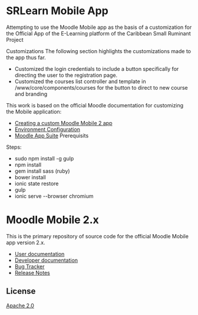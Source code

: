 SRLearn Mobile App
=================
Attempting to use the Moodle Mobile app as the basis of a customization for the Official App of the E-Learning platform of the Caribbean Small Ruminant  Project

Customizations
The following section highlights the customizations made to the app thus far.
* Customized the login credentials to include a button specifically for directing the user to the registration page.
* Customized the courses list controller and template in /www/core/components/courses for the button to direct to new course and branding

This work is based on the official Moodle documentation for customizing the Mobile application:
 * [Creating a custom Moodle Mobile 2 app](https://docs.google.com/presentation/d/1HX5h7zwtay4amaY3qyLuCLfI7kQCiD9IoWuDH-lSa_0/edit#slide=id.p)
 * [Environment Configuration](https://docs.moodle.org/dev/Setting_up_your_development_environment_for_Moodle_Mobile_2)
 * [Moodle App Suite](https://moodle.org/plugins/browse.php?list=set&id=62)
Prerequisits

Steps:
 * sudo npm install -g gulp
 * npm install 
 * gem install sass (ruby)
 * bower install
 * ionic state restore
 * gulp
 * ionic serve --browser chromium

Moodle Mobile 2.x
=================

This is the primary repository of source code for the official Moodle Mobile app version 2.x.

* [User documentation](http://docs.moodle.org/en/Moodle_Mobile)
* [Developer documentation](http://docs.moodle.org/dev/Moodle_Mobile)
* [Bug Tracker](https://tracker.moodle.org/browse/MOBILE)
* [Release Notes](http://docs.moodle.org/dev/Moodle_Mobile_Release_Notes)

License
-------

[Apache 2.0](http://www.apache.org/licenses/LICENSE-2.0)